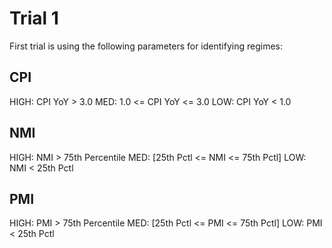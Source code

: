 Trial 1
==================================================
First trial is using the following parameters for identifying regimes: 
## CPI 
HIGH: CPI YoY > 3.0
MED:  1.0 <= CPI YoY <= 3.0 
LOW:  CPI YoY < 1.0 

## NMI 
HIGH: NMI > 75th Percentile 
MED:  [25th Pctl <= NMI <= 75th Pctl]
LOW:  NMI < 25th Pctl 

## PMI 
HIGH: PMI > 75th Percentile 
MED:  [25th Pctl <= PMI <= 75th Pctl]
LOW:  PMI < 25th Pctl 